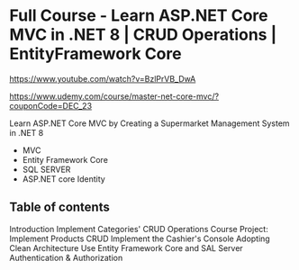 # Full Course - Learn ASP.NET Core MVC in .NET 8 | CRUD Operations | EntityFramework Core
https://www.youtube.com/watch?v=BzlPrVB_DwA

https://www.udemy.com/course/master-net-core-mvc/?couponCode=DEC_23


Learn ASP.NET Core MVC by Creating a Supermarket Management System in .NET 8
- MVC
- Entity Framework Core
- SQL SERVER
- ASP.NET core Identity

## Table of contents
Introduction
Implement Categories' CRUD Operations
Course Project: Implement Products CRUD
Implement the Cashier's Console
Adopting Clean Architecture
Use Entity Framework Core and SAL Server
Authentication & Authorization
